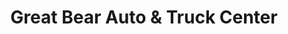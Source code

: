 ---
title: "Great Bear Auto & Truck Center"
url: /huntington-station/great-bear-auto-and-truck-center/
shop: car repair
---
